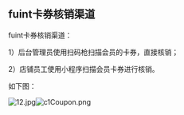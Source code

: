 ## fuint卡券核销渠道

fuint卡券核销渠道：

1）后台管理员使用扫码枪扫描会员的卡券，直接核销；

2）店铺员工使用小程序扫描会员卡券进行核销。

如下图：

![12.jpg](https://fuint-cn.oss-cn-shenzhen.aliyuncs.com/uploads/5162c11b7dc4439485da0a2cf9cf39db.jpg)![c1Coupon.png](https://fuint-cn.oss-cn-shenzhen.aliyuncs.com/uploads/79c45ea00a964f99aad7bf761e612575.png)